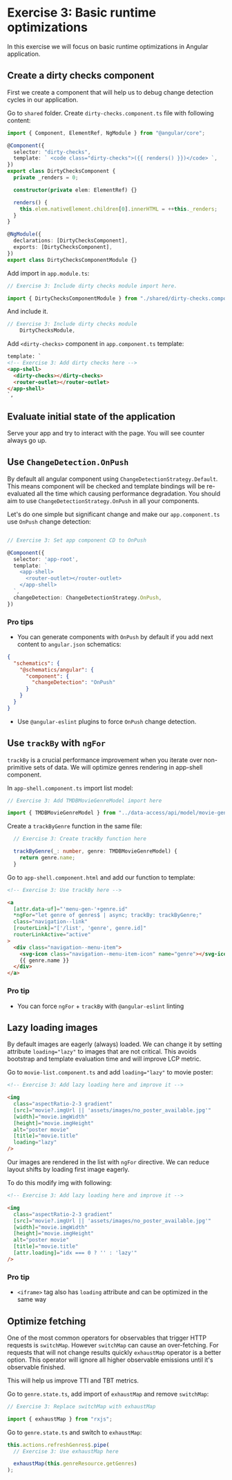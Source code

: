 # Exercise 3: Basic runtime optimizations

In this exercise we will focus on basic runtime optimizations in Angular application.

## Create a dirty checks component

First we create a component that will help us to debug change detection cycles in our application.

Go to `shared` folder. Create `dirty-checks.component.ts` file with following content:

```typescript
import { Component, ElementRef, NgModule } from "@angular/core";

@Component({
  selector: "dirty-checks",
  template: ` <code class="dirty-checks">({{ renders() }})</code> `,
})
export class DirtyChecksComponent {
  private _renders = 0;

  constructor(private elem: ElementRef) {}

  renders() {
    this.elem.nativeElement.children[0].innerHTML = ++this._renders;
  }
}

@NgModule({
  declarations: [DirtyChecksComponent],
  exports: [DirtyChecksComponent],
})
export class DirtyChecksComponentModule {}
```

Add import in `app.module.ts`:

```typescript
// Exercise 3: Include dirty checks module import here.

import { DirtyChecksComponentModule } from "./shared/dirty-checks.component";
```

And include it.

```typescript
// Exercise 3: Include dirty checks module
    DirtyChecksModule,
```

Add `<dirty-checks>` component in `app.component.ts` template:

```html
template: `
<!-- Exercise 3: Add dirty checks here -->
<app-shell>
  <dirty-checks></dirty-checks>
  <router-outlet></router-outlet>
</app-shell>
`,
```

## Evaluate initial state of the application

Serve your app and try to interact with the page. You will see counter always go up.

## Use `ChangeDetection.OnPush`

By default all angular component using `ChangeDetectionStrategy.Default`.
This means component will be checked and template bindings will be re-evaluated all the time which causing performance degradation.
You should aim to use `ChangeDetectionStrategy.OnPush` in all your components.

Let's do one simple but significant change and make our `app.component.ts` use `OnPush` change detection:

```typescript

// Exercise 3: Set app component CD to OnPush

@Component({
  selector: 'app-root',
  template: `
    <app-shell>
      <router-outlet></router-outlet>
    </app-shell>
  `,
  changeDetection: ChangeDetectionStrategy.OnPush,
})
```

### Pro tips

- You can generate components with `OnPush` by default if you add next content to `angular.json` schematics:

```json
{
  "schematics": {
    "@schematics/angular": {
      "component": {
        "changeDetection": "OnPush"
      }
    }
  }
}
```

- Use `@angular-eslint` plugins to force `OnPush` change detection.

## Use `trackBy` with `ngFor`

`trackBy` is a crucial performance improvement when you iterate over non-primitive sets of data.
We will optimize genres rendering in app-shell component.

In `app-shell.component.ts` import list model:

```typescript
// Exercise 3: Add TMDBMovieGenreModel import here

import { TMDBMovieGenreModel } from "../data-access/api/model/movie-genre.model";
```

Create a `trackByGenre` function in the same file:

```typescript
  // Exercise 3: Create trackBy function here

  trackByGenre(_: number, genre: TMDBMovieGenreModel) {
    return genre.name;
  }
```

Go to `app-shell.component.html` and add our function to template:

```html
<!-- Exercise 3: Use trackBy here -->

<a
  [attr.data-uf]="'menu-gen-'+genre.id"
  *ngFor="let genre of genres$ | async; trackBy: trackByGenre;"
  class="navigation--link"
  [routerLink]="['/list', 'genre', genre.id]"
  routerLinkActive="active"
>
  <div class="navigation--menu-item">
    <svg-icon class="navigation--menu-item-icon" name="genre"></svg-icon>
    {{ genre.name }}
  </div>
</a>
```

### Pro tip

- You can force `ngFor` + `trackBy` with `@angular-eslint` linting

## Lazy loading images

By default images are eagerly (always) loaded. We can change it by setting attribute `loading="lazy"` to images that are not critical.
This avoids bootstrap and template evaluation time and will improve LCP metric.

Go to `movie-list.component.ts` and add `loading="lazy"` to movie poster:

```html
<!-- Exercise 3: Add lazy loading here and improve it -->

<img
  class="aspectRatio-2-3 gradient"
  [src]="movie?.imgUrl || 'assets/images/no_poster_available.jpg'"
  [width]="movie.imgWidth"
  [height]="movie.imgHeight"
  alt="poster movie"
  [title]="movie.title"
  loading="lazy"
/>
```

Our images are rendered in the list with `ngFor` directive. We can reduce layout shifts by loading first image eagerly.

To do this modify img with following:

```html
<!-- Exercise 3: Add lazy loading here and improve it -->

<img
  class="aspectRatio-2-3 gradient"
  [src]="movie?.imgUrl || 'assets/images/no_poster_available.jpg'"
  [width]="movie.imgWidth"
  [height]="movie.imgHeight"
  alt="poster movie"
  [title]="movie.title"
  [attr.loading]="idx === 0 ? '' : 'lazy'"
/>
```

### Pro tip

- `<iframe>` tag also has `loading` attribute and can be optimized in the same way

## Optimize fetching

One of the most common operators for observables that trigger HTTP requests is `switchMap`.
However `switchMap` can cause an over-fetching. For requests that will not change results quickly `exhaustMap` operator is a better option.
This operator will ignore all higher observable emissions until it's observable finished.

This will help us improve TTI and TBT metrics.

Go to `genre.state.ts`, add import of `exhaustMap` and remove `switchMap`:

```typescript
// Exercise 3: Replace switchMap with exhaustMap

import { exhaustMap } from "rxjs";
```

Go to `genre.state.ts` and switch to `exhaustMap`:

```typescript
this.actions.refreshGenres$.pipe(
  // Exercise 3: Use exhaustMap here

  exhaustMap(this.genreResource.getGenres)
);
```
